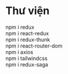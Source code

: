 # Thư viện <br/>
npm i redux <br/>
npm i react-redux <br/>
npm i redux-thunk <br/>
npm i react-router-dom </br>
npm i axios <br/>
npm i tailwindcss <br/>
npm i redux-saga
